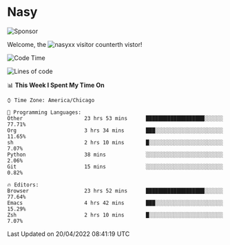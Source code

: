 # Nasy

<!--
<p align="center">
<img height="200" src="https://github-readme-stats.vercel.app/api?username=nasyxx&count_private=true&show_icons=true&theme=dracula&include_all_commits=true"/>
<img height="200" src="https://github-readme-stats.vercel.app/api/top-langs/?username=nasyxx&theme=dracula&hide=html,jupyter+notebook&count_private=true&show_icons=true"/>
</p>

  
----------------
-->

![Sponsor](https://img.shields.io/static/v1.svg?label=Sponsor&message=%E2%9D%A4&logo=GitHub&style=flat&color=pink)
 
Welcome, the ![nasyxx visitor counter](https://count.getloli.com/get/@nasyxx?theme=rule34)th vistor!
 
<!--START_SECTION:waka-->
![Code Time](http://img.shields.io/badge/Code%20Time-2%2C257%20hrs%2026%20mins-blue)

![Lines of code](https://img.shields.io/badge/From%20Hello%20World%20I%27ve%20Written-5%20Million%20lines%20of%20code-blue)

📊 **This Week I Spent My Time On** 

```text
⌚︎ Time Zone: America/Chicago

💬 Programming Languages: 
Other                    23 hrs 53 mins      ███████████████████░░░░░░   77.71% 
Org                      3 hrs 34 mins       ███░░░░░░░░░░░░░░░░░░░░░░   11.65% 
sh                       2 hrs 10 mins       █░░░░░░░░░░░░░░░░░░░░░░░░   7.07% 
Python                   38 mins             ░░░░░░░░░░░░░░░░░░░░░░░░░   2.06% 
Git                      15 mins             ░░░░░░░░░░░░░░░░░░░░░░░░░   0.82%

🔥 Editors: 
Browser                  23 hrs 52 mins      ███████████████████░░░░░░   77.64% 
Emacs                    4 hrs 42 mins       ███░░░░░░░░░░░░░░░░░░░░░░   15.29% 
Zsh                      2 hrs 10 mins       █░░░░░░░░░░░░░░░░░░░░░░░░   7.07%

```


 Last Updated on 20/04/2022 08:41:19 UTC
<!--END_SECTION:waka-->

<!-- ![visitors](https://visitor-badge.laobi.icu/badge?page_id=nasyxx.nasyxx) -->

